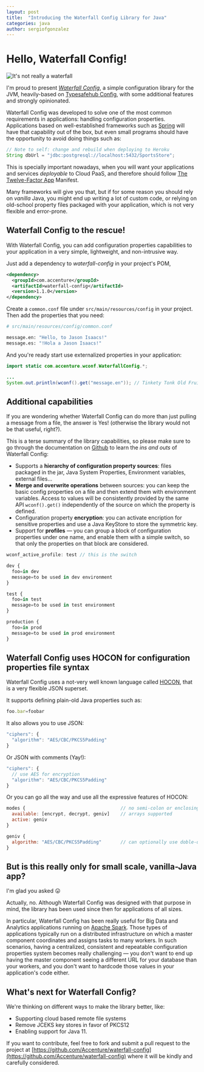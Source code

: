 ```yaml
---
layout: post
title:  "Introducing the Waterfall Config Library for Java"
categories: java
author: sergiofgonzalez
---
```


# Hello, Waterfall Config!
![It's not really a waterfall](https://cdn.pixabay.com/photo/2018/04/23/15/08/the-sea-3344531_1280.jpg)

I'm proud to present [*Waterfall Config*](https://github.com/Accenture/waterfall-config), a simple configuration library for the JVM, heavily-based on [Typesafehub Config](https://github.com/lightbend/config), with some additional features and strongly opinionated.

Waterfall Config was developed to solve one of the most common requirements in applications: handling configuration properties. Applications based on well-established frameworks such as [Spring](https://spring.io/) will have that capability out of the box, but even small programs should have the opportunity to avoid doing things such as:

```java
// Note to self: change and rebuild when deploying to Heroku
String dbUrl = "jdbc:postgresql://localhost:5432/SportsStore"; 
```

This is specially important nowadays, when you will want your applications and services *deployable* to Cloud PaaS, and therefore should follow [The Twelve-Factor App](https://12factor.net/) Manifest.

Many frameworks will give you that, but if for some reason you should rely on *vanilla* Java, you might end up writing a lot of custom code, or relying on old-school property files packaged with your application, which is not very flexible and error-prone.

## Waterfall Config to the rescue!
With Waterfall Config, you can add configuration properties capabilities to your application in a very simple, lightweight, and non-intrusive way.

Just add a dependency to *waterfall-config* in your project's POM,

```xml
<dependency>
  <groupId>com.accenture</groupId>
  <artifactId>waterfall-config</artifactId>
  <version>1.1.0</version>
</dependency>
```

Create a `common.conf` file under `src/main/resources/config` in your project. Then add the properties that you need:

```bash
# src/main/resources/config/common.conf

message.en: "Hello, to Jason Isaacs!"
message.es: "!Hola a Jason Isaacs!"
```

And you're ready start use externalized properties in your application:

```java
import static com.accenture.wconf.WaterfallConfig.*;

...
System.out.println(wconf().get("message.en")); // Tinkety Tonk Old Fruit
```

## Additional capabilities
If you are wondering whether Waterfall Config can do more than just pulling a message from a file, the answer is Yes! (otherwise the library would not be that useful, right?).

This is a terse summary of the library capabilities, so please make sure to go through the documentation on [Github](https://github.com/Accenture/waterfall-config) to learn the *ins and outs* of Waterfall Config:

+ Supports a **hierarchy of configuration property sources**: files packaged in the jar, Java System Properties, Environment variables, external files...
+ **Merge and overwrite operations** between sources: you can keep the basic config properties on a file and then extend them with environment variables. Access to values will be consistently provided by the same API `wconf().get()` independently of the source on which the property is defined.
+ Configuration property **encryption**: you can activate encription for sensitive properties and use a Java KeyStore to store the symmetric key.
+ Support for **profiles** &mdash; you can group a block of configuration properties under one name, and enable them with a simple switch, so that only the properties on that block are considered.

```javascript
wconf_active_profile: test // this is the switch

dev {
  foo=in dev
  message=to be used in dev environment
}

test {
  foo=in test
  message=to be used in test environment  
}

production {
  foo=in prod
  message=to be used in prod environment
}
```

## Waterfall Config uses HOCON for configuration properties file syntax
Waterfall Config uses a not-very well known language called [HOCON](https://github.com/typesafehub/config#user-content-using-hocon-the-json-superset), that is a very flexible JSON superset.

It supports defining plain-old Java properties such as:

```javascript
foo.bar=foobar
```

It also allows you to use JSON:

```javascript
"ciphers": {
  "algorithm": "AES/CBC/PKCS5Padding"
}
```

Or JSON with comments (Yay!):

```javascript
"ciphers": {
  // use AES for encryption
  "algorithm": "AES/CBC/PKCS5Padding"
}
```

Or you can go all the way and use all the expressive features of HOCON:

```javascript
modes {                                   // no semi-colon or enclosing in double-quotes
  available: [encrypt, decrypt, geniv]    // arrays supported
  active: geniv
}

geniv {
  algorithm: "AES/CBC/PKCS5Padding"       // can optionally use doble-quotes
}
```

## But is this really only for small scale, vanilla-Java app?

I'm glad you asked 😛

Actually, no. Although Waterfall Config was designed with that purpose in mind, the library has been used since then for applications of all sizes.

In particular, Waterfall Config has been really useful for Big Data and Analytics applications running on [Apache Spark](https://spark.apache.org/docs/latest/index.html). Those types of applications typically run on a distributed infrastructure on which a master component coordinates and assigns tasks to many workers. 
In such scenarios, having a centralized, consistent and repeatable configuration properties system becomes really challenging &mdash; you don't want to end up having the master component seeing a different URL for your database than your workers, and you don't want to hardcode those values in your application's code either.

## What's next for Waterfall Config?
We're thinking on different ways to make the library better, like:
+ Supporting cloud based remote file systems
+ Remove JCEKS key stores in favor of PKCS12
+ Enabling support for Java 11.

If you want to contribute, feel free to fork and submit a pull request to the project at [https://github.com/Accenture/waterfall-config](https://github.com/Accenture/waterfall-config) where it will be kindly and carefully considered.
